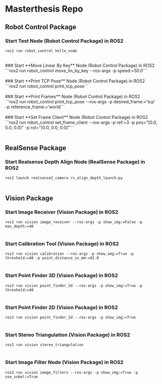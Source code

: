 # **Masterthesis Repo**

## **Robot Control Package**
### Start **Test** Node (Robot Control Package) in ROS2 <br>
```bash
ros2 run robot_control hello_node
```
<br>
### Start **Move Linear By Key** Node (Robot Control Package) in ROS2 <br>
```ros2 run robot_control move_lin_by_key --ros-args -p speed:=50.0``` <br>
<br>
### Start **Print TCP Pose** Node (Robot Control Package) in ROS2 <br>
```ros2 run robot_control print_tcp_pose``` <br>
<br>
### Start **Print Frames** Node (Robot Control Package) in ROS2 <br>
```ros2 run robot_control print_tcp_pose --ros-args -p desired_frame:='tcp' -p reference_frame:='world``` <br>
<br>
### Start **Set Frame Client** Node (Robot Control Package) in ROS2 <br>
```ros2 run robot_control set_frame_client --ros-args -p ref:=3 -p pos="[0.0, 0.0, 0.0]" -p rot="[0.0, 0.0, 0.0]"``` <br>
<br>

## **RealSense Package**
### Start **Realsense Depth Align** Node (RealSense Package) in ROS2 <br>
```ros2 launch realsense2_camera rs_align_depth_launch.py``` <br>
<br>

## **Vision Package**
### Start **Image Receiver** (Vision Package) in ROS2 <br>
```ros2 run vision image_receiver --ros-args -p show_img:=False -p max_depth:=40``` <br>
<br>
### Start **Calibration** Tool (Vision Package) in ROS2 <br>
```ros2 run vision calibration --ros-args -p show_img:=True -p threshold:=40 -p point_distance_in_mm:=92.0``` <br>
<br>
### Start **Point Finder 3D** (Vision Package) in ROS2 <br>
```ros2 run vision point_finder_3d --ros-args -p show_img:=True -p threshold:=40``` <br>
<br>
### Start **Point Finder 2D** (Vision Package) in ROS2 <br>
```ros2 run vision point_finder_2d --ros-args -p show_img:=True``` <br>
<br>
### Start **Stereo Triangulation** (Vision Package) in ROS2 <br>
```ros2 run vision stereo_triangulation``` <br>
<br>
### Start **Image Filter** Node (Vision Package) in ROS2 <br>
```ros2 run vision image_filters --ros-args -p show_img:=True -p use_sobel:=True``` <br>
<br>
